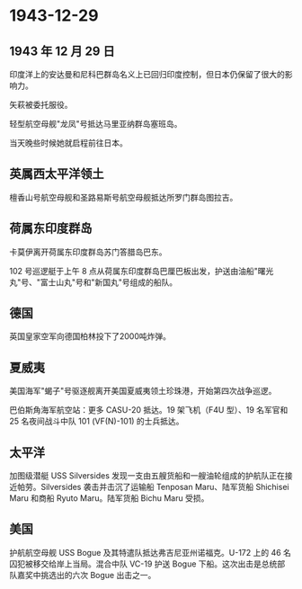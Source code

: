 # 1943-12-29

## 1943 年 12 月 29 日

印度洋上的安达曼和尼科巴群岛名义上已回归印度控制，但日本仍保留了很大的影响力。

矢萩被委托服役。

轻型航空母舰"龙凤"号抵达马里亚纳群岛塞班岛。

当天晚些时候她就启程前往日本。

## 英属西太平洋领土

檀香山号航空母舰和圣路易斯号航空母舰抵达所罗门群岛图拉吉。

## 荷属东印度群岛

卡莫伊离开荷属东印度群岛苏门答腊岛巴东。

102 号巡逻艇于上午 8
点从荷属东印度群岛巴厘巴板出发，护送由油船"曙光丸"号、"富士山丸"号和"新国丸"号组成的船队。

## 德国

英国皇家空军向德国柏林投下了2000吨炸弹。

## 夏威夷

美国海军"蝎子"号驱逐舰离开美国夏威夷领土珍珠港，开始第四次战争巡逻。

巴伯斯角海军航空站：更多 CASU-20 抵达。19 架飞机（F4U 型）、19 名军官和
25 名夜间战斗中队 101 (VF(N)-101) 的士兵抵达。

## 太平洋

加图级潜艇 USS Silversides
发现一支由五艘货船和一艘油轮组成的护航队正在接近帕劳。Silversides
袭击并击沉了运输船 Tenposan Maru、陆军货船 Shichisei Maru 和商船 Ryuto
Maru。陆军货船 Bichu Maru 受损。

## 美国

护航航空母舰 USS Bogue 及其特遣队抵达弗吉尼亚州诺福克。U-172 上的 46
名囚犯被移交给岸上当局。混合中队 VC-19 护送 Bogue
下船。这次出击是总统部队嘉奖中挑选出的六次 Bogue 出击之一。

